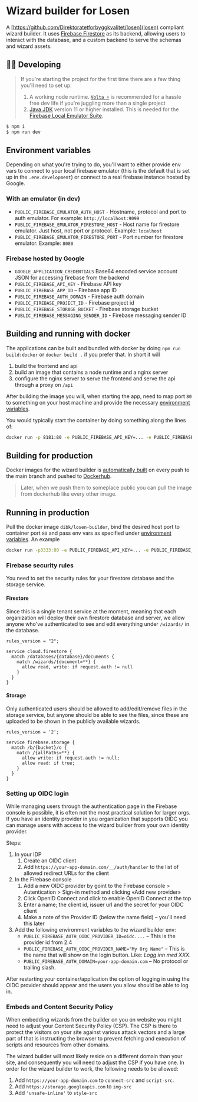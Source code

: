 Wizard builder for Losen
===

A [https://github.com/Direktoratetforbyggkvalitet/losen](losen) compliant wizard builder. It uses [Firebase Firestore](https://firebase.google.com/docs/firestore) as its backend, allowing users to interact with the database, and a custom backend to serve the schemas and wizard assets.

## 👷‍♀️ Developing
> If you're starting the project for the first time there are a few thing you'll need to set up:
>
> 1. A working node runtime. [`Volta ⚡️`](https://volta.sh/) is recommended for a hassle free dev life if you're juggling more than a single project
> 2. [Java JDK](https://jdk.java.net/) version 11 or higher installed. This is needed for the [Firebase Local Emulator Suite](https://firebase.google.com/docs/emulator-suite).

```sh
$ npm i
$ npm run dev
```

## Environment variables
Depending on what you're trying to do, you'll want to either provide env vars to connect to your local firebase emulator (this is the default that is set up in the `.env.development`) or connect to a real firebase instance hosted by Google.

### With an emulator (in dev)
- `PUBLIC_FIREBASE_EMULATOR_AUTH_HOST` - Hostname, protocol and port to auth emulator. For example: `http://localhost:9099`
- `PUBLIC_FIREBASE_EMULATOR_FIRESTORE_HOST` - Host name for firestore emulator. Just host, not port or protocol. Example: `localhost`
- `PUBLIC_FIREBASE_EMULATOR_FIRESTORE_PORT` - Port number for firestore emulator. Example: `8080`

### Firebase hosted by Google
- `GOOGLE_APPLICATION_CREDENTIALS` Base64 encoded service account JSON for accessing firebase from the backend
- `PUBLIC_FIREBASE_API_KEY` - Firebase API key
- `PUBLIC_FIREBASE_APP_ID` – Firebase app ID
- `PUBLIC_FIREBASE_AUTH_DOMAIN` - Firebase auth domain
- `PUBLIC_FIREBASE_PROJECT_ID` - Firebase project id
- `PUBLIC_FIREBASE_STORAGE_BUCKET` - Firebase storage bucket
- `PUBLIC_FIREBASE_MESSAGING_SENDER_ID` - Firebase messaging sender ID

## Building and running with docker
The applications can be built and bundled with docker by doing `npm run build:docker` or `docker build .` if you prefer that. In short it will

1. build the frontend and api
2. build an image that contains a node runtime and a nginx server
3. configure the nginx server to serve the frontend and serve the api through a proxy on `/api`

After building the image you will, when starting the app, need to map port `80` to something on your host machine and provide the necessary [environment variables](#environment-variables).

You would typically start the container by doing something along the lines of:

```sh
docker run -p 8181:80 -e PUBLIC_FIREBASE_API_KEY=... -e PUBLIC_FIREBASE_APP_ID=abc123 imageName
```

## Building for production
Docker images for the wizard builder is [automatically built](https://github.com/behalf-no/veiviserbygger/actions/workflows/ci.yml) on every push to the main branch and pushed to [Dockerhub](https://hub.docker.com/r/kbrabrand/losen-veiviserbygger).

> Later, when we push them to someplace public you can pull the image from dockerhub like every other image.

## Running in production
Pull the docker image `dibk/losen-builder`, bind the desired host port to container port `80` and pass env vars as specified under [environment variables](#firebase-hosted-by-google). An example

```sh
docker run -p3333:80 -e PUBLIC_FIREBASE_API_KEY=... -e PUBLIC_FIREBASE_APP_ID=abc123 kbrabrand/losen-veiviserbygger
```

### Firebase security rules
You need to set the security rules for your firestore database and the storage service.

#### Firestore
Since this is a single tenant service at the moment, meaning that each organization will deploy their own firestore database and server, we allow anyone who've authenticated to see and edit everything under `/wizards/` in the database.

```
rules_version = "2";

service cloud.firestore {
  match /databases/{database}/documents {
    match /wizards/{document=**} {
      allow read, write: if request.auth != null
    }
  }
}
```

#### Storage
Only authenticated users should be allowed to add/edit/remove files in the storage service, but anyone should be able to see the files, since these are uploaded to be shown in the publicly available wizards.

```
rules_version = '2';

service firebase.storage {
  match /b/{bucket}/o {
    match /{allPaths=**} {
      allow write: if request.auth != null;
      allow read: if true;
    }
  }
}
```

### Setting up OIDC login
While managing users through the authentication page in the Firebase console is possible, it is often not the most practical solution for larger orgs. If you have an identity provider in you organization that supports OIDC you can manage users with access to the wizard builder from your own identity provider.

Steps:
1. In your IDP
    1. Create an OIDC client
    2. Add `https://your-app-domain.com/__/auth/handler` to the list of allowed redirect URLs for the client
2. In the Firebase console
    1. Add a new OIDC provider by goint to the Firebase console > Autentication > Sign-in method and clicking «Add new provider»
    2. Click OpenID Connect and click to enable OpenID Connect at the top
    3. Enter a name; the client id, issuer url and the secret for your OIDC client
    4. Make a note of the Provider ID (below the name field) – you'll need this later
3. Add the following environment variables to the wizard builder env:
    - `PUBLIC_FIREBASE_AUTH_OIDC_PROVIDER_ID=oidc....` – This is the provider id from 2.4
    - `PUBLIC_FIREBASE_AUTH_OIDC_PROVIDER_NAME="My Org Name"` – This is the name that will show on the login button. Like: _Logg inn med XXX_.
    - `PUBLIC_FIREBASE_AUTH_DOMAIN=your-app-domain.com` – No protocol or trailing slash.

After restarting your container/application the option of logging in using the OIDC provider should appear and the users you allow should be able to log in.

### Embeds and Content Security Policy
When embedding wizards from the builder on you on website you might need to adjust your Content Security Policy (CSP). The CSP is there to protect the visitors on your site against various attack vectors and a large part of that is instructing the browser to prevent fetching and execution of scripts and resources from other domains.

The wizard builder will most likely reside on a different domain than your site, and consequently you will need to adjust the CSP if you have one. In order for the wizard builder to work, the following needs to be allowed:

1. Add `https://your-app-domain.com` to `connect-src` and `script-src`.
2. Add `https://storage.googleapis.com` to `img-src`
3. Add `'unsafe-inline'` to `style-src`
